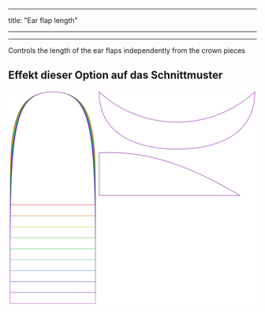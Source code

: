 - - -
title: "Ear flap length"
- - -

---

Controls the length of the ear flaps independently from the crown pieces

## Effekt dieser Option auf das Schnittmuster

![Dieses Bild zeigt den Effekt dieser Option, indem es mehrere Varianten überlagert, die einen anderen Wert für diese Option haben](holmes_earlength_sample.svg "Effekt dieser Option auf das Schnittmuster")
